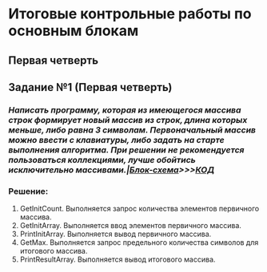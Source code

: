 # Итоговые контрольные работы по основным блокам

## **Первая четверть**

## Задание №1 (Первая четверть)

### _Написать программу, которая из имеющегося массива строк формирует новый массив из строк, длина которых меньше, либо равна 3 символам. Первоначальный массив можно ввести с клавиатуры, либо задать на старте выполнения алгоритма. При решении не рекомендуется пользоваться коллекциями, лучше обойтись исключительно массивами.|[Блок-схема](First/diagram.drawio.png)>>>[КОД](First/Program.cs)_

### Решение:

1. GetInitCount. Выполняется запрос количества элементов первичного массива.
2. GetInitArray. Выполняется ввод элементов первичного массива.
3. PrintInitArray. Выполняется вывод первичного массива.
4. GetMax. Выполняется запрос предельного количества символов для итогового массива.
5. PrintResultArray. Выполняется вывод итогового массива.
